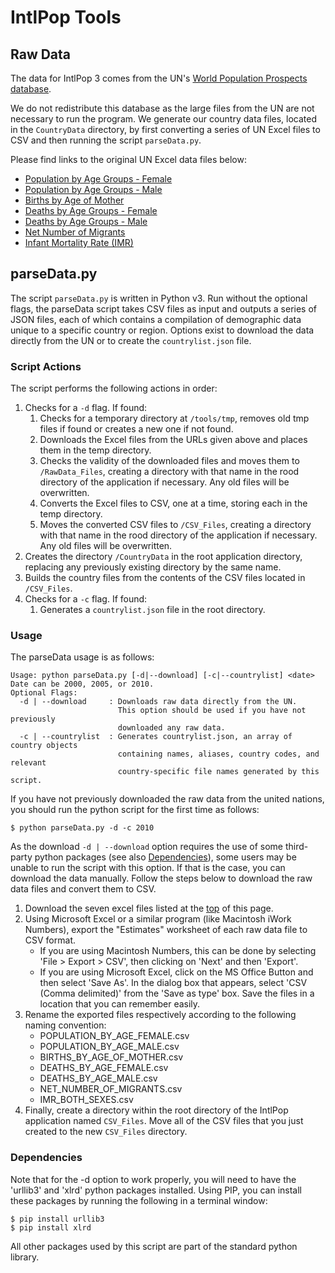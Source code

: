 IntlPop Tools
===

Raw Data <a id="data"></a>
---

The data for IntlPop 3 comes from the UN's [World Population Prospects database](http://esa.un.org/wpp/index.htm).

We do not redistribute this database as the large files from the UN are not necessary to run the program. We generate our country data files, located in the `CountryData` directory, by first converting a series of UN Excel files to CSV and then running the script `parseData.py`.

Please find links to the original UN Excel data files below:

* [Population by Age Groups - Female](http://esa.un.org/unpd/wpp/Excel-Data/EXCEL_FILES/1_Population/WPP2012_POP_F07_3_POPULATION_BY_AGE_FEMALE.XLS)
* [Population by Age Groups - Male](http://esa.un.org/unpd/wpp/Excel-Data/EXCEL_FILES/1_Population/WPP2012_POP_F07_2_POPULATION_BY_AGE_MALE.XLS)
* [Births by Age of Mother](http://esa.un.org/unpd/wpp/Excel-Data/EXCEL_FILES/2_Fertility/WPP2012_FERT_F06_BIRTHS_BY_AGE_OF_MOTHER.XLS)
* [Deaths by Age Groups - Female](http://esa.un.org/unpd/wpp/Excel-Data/EXCEL_FILES/3_Mortality/WPP2012_MORT_F04_3_DEATHS_BY_AGE_FEMALE.XLS)
* [Deaths by Age Groups - Male](http://esa.un.org/unpd/wpp/Excel-Data/EXCEL_FILES/3_Mortality/WPP2012_MORT_F04_2_DEATHS_BY_AGE_MALE.XLS)
* [Net Number of Migrants](http://esa.un.org/unpd/wpp/Excel-Data/EXCEL_FILES/4_Migration/WPP2012_MIGR_F01_NET_MIGRATION_RATE.XLS)
* [Infant Mortality Rate (IMR)](http://esa.un.org/unpd/wpp/Excel-Data/EXCEL_FILES/3_Mortality/WPP2012_MORT_F01_1_IMR_BOTH_SEXES.XLS)

parseData.py
---

The script `parseData.py` is written in Python v3. Run without the optional flags, the parseData script takes CSV files as input and outputs a series of JSON files, each of which contains a compilation of demographic data unique to a specific country or region. Options exist to download the data directly from the UN or to create the `countrylist.json` file.

### Script Actions

The script performs the following actions in order:

1. Checks for a `-d` flag. If found:
	1. Checks for a temporary directory at `/tools/tmp`, removes old tmp files if found or creates a new one if not found.
	2. Downloads the Excel files from the URLs given above and places them in the temp directory.
	3. Checks the validity of the downloaded files and moves them to `/RawData_Files`, creating a directory with that name in the rood directory of the application if necessary. Any old files will be overwritten.
	4. Converts the Excel files to CSV, one at a time, storing each in the temp directory.
	5. Moves the converted CSV files to `/CSV_Files`, creating a directory with that name in the rood directory of the application if necessary. Any old files will be overwritten.
2. Creates the directory `/CountryData` in the root application directory, replacing any previously existing directory by the same name.
3. Builds the country files from the contents of the CSV files located in `/CSV_Files`.
4. Checks for a `-c` flag. If found:
	1. Generates a `countrylist.json` file in the root directory.

### Usage

The parseData usage is as follows:

	Usage: python parseData.py [-d|--download] [-c|--countrylist] <date>
	Date can be 2000, 2005, or 2010.
	Optional Flags:
	  -d | --download     : Downloads raw data directly from the UN.
	                        This option should be used if you have not previously
	                        downloaded any raw data.
	  -c | --countrylist  : Generates countrylist.json, an array of country objects
	                        containing names, aliases, country codes, and relevant
	                        country-specific file names generated by this script.

If you have not previously downloaded the raw data from the united nations, you should run the python script for the first time as follows:

	$ python parseData.py -d -c 2010

As the download `-d | --download` option requires the use of some third-party python packages (see also [Dependencies](#dependencies)), some users may be unable to run the script with this option. If that is the case, you can download the data manually. Follow the steps below to download the raw data files and convert them to CSV.

1. Download the seven excel files listed at the [top](#data) of this page.
2. Using Microsoft Excel or a similar program (like Macintosh iWork Numbers), export the "Estimates" worksheet of each raw data file to CSV format.
	* If you are using Macintosh Numbers, this can be done by selecting 'File > Export > CSV', then clicking on 'Next' and then 'Export'.
	* If you are using Microsoft Excel, click on the MS Office Button and then select 'Save As'. In the dialog box that appears, select 'CSV (Comma delimited)' from the 'Save as type' box. Save the files in a location that you can remember easily.
3. Rename the exported files respectively according to the following naming convention:
	* POPULATION_BY_AGE_FEMALE.csv
	* POPULATION_BY_AGE_MALE.csv
	* BIRTHS_BY_AGE_OF_MOTHER.csv
	* DEATHS_BY_AGE_FEMALE.csv
	* DEATHS_BY_AGE_MALE.csv
	* NET_NUMBER_OF_MIGRANTS.csv
	* IMR_BOTH_SEXES.csv
4. Finally, create a directory within the root directory of the IntlPop application named `CSV_Files`. Move all of the CSV files that you just created to the new `CSV_Files` directory.

### Dependencies <a id="dependencies"></a>

Note that for the -d option to work properly, you will need to have the 'urllib3' and 'xlrd' python packages installed. Using PIP, you can install these packages by running the following in a terminal window:

	$ pip install urllib3
	$ pip install xlrd

All other packages used by this script are part of the standard python library.
